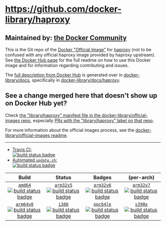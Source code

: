 # https://github.com/docker-library/haproxy

## Maintained by: [the Docker Community](https://github.com/docker-library/haproxy)

This is the Git repo of the [Docker "Official Image"](https://docs.docker.com/docker-hub/official_repos/) for [haproxy](https://hub.docker.com/_/haproxy/) (not to be confused with any official haproxy image provided by haproxy upstream). See [the Docker Hub page](https://hub.docker.com/_/haproxy/) for the full readme on how to use this Docker image and for information regarding contributing and issues.

The [full description from Docker Hub](https://hub.docker.com/_/haproxy/) is generated over in [docker-library/docs](https://github.com/docker-library/docs), specifically in [docker-library/docs/haproxy](https://github.com/docker-library/docs/tree/master/haproxy).

## See a change merged here that doesn't show up on Docker Hub yet?

Check [the "library/haproxy" manifest file in the docker-library/official-images repo](https://github.com/docker-library/official-images/blob/master/library/haproxy), especially [PRs with the "library/haproxy" label on that repo](https://github.com/docker-library/official-images/labels/library%2Fhaproxy).

For more information about the official images process, see the [docker-library/official-images readme](https://github.com/docker-library/official-images/blob/master/README.md).

---

-	[Travis CI:  
	![build status badge](https://img.shields.io/travis/docker-library/haproxy/master.svg)](https://travis-ci.org/docker-library/haproxy/branches)
-	[Automated `update.sh`:  
	![build status badge](https://doi-janky.infosiftr.net/job/update.sh/job/haproxy/badge/icon)](https://doi-janky.infosiftr.net/job/update.sh/job/haproxy)

| Build | Status | Badges | (per-arch) |
|:-:|:-:|:-:|:-:|
| [`amd64`<br />![build status badge](https://doi-janky.infosiftr.net/job/multiarch/job/amd64/job/haproxy/badge/icon)](https://doi-janky.infosiftr.net/job/multiarch/job/amd64/job/haproxy) | [`arm32v5`<br />![build status badge](https://doi-janky.infosiftr.net/job/multiarch/job/arm32v5/job/haproxy/badge/icon)](https://doi-janky.infosiftr.net/job/multiarch/job/arm32v5/job/haproxy) | [`arm32v6`<br />![build status badge](https://doi-janky.infosiftr.net/job/multiarch/job/arm32v6/job/haproxy/badge/icon)](https://doi-janky.infosiftr.net/job/multiarch/job/arm32v6/job/haproxy) | [`arm32v7`<br />![build status badge](https://doi-janky.infosiftr.net/job/multiarch/job/arm32v7/job/haproxy/badge/icon)](https://doi-janky.infosiftr.net/job/multiarch/job/arm32v7/job/haproxy) |
| [`arm64v8`<br />![build status badge](https://doi-janky.infosiftr.net/job/multiarch/job/arm64v8/job/haproxy/badge/icon)](https://doi-janky.infosiftr.net/job/multiarch/job/arm64v8/job/haproxy) | [`i386`<br />![build status badge](https://doi-janky.infosiftr.net/job/multiarch/job/i386/job/haproxy/badge/icon)](https://doi-janky.infosiftr.net/job/multiarch/job/i386/job/haproxy) | [`ppc64le`<br />![build status badge](https://doi-janky.infosiftr.net/job/multiarch/job/ppc64le/job/haproxy/badge/icon)](https://doi-janky.infosiftr.net/job/multiarch/job/ppc64le/job/haproxy) | [`s390x`<br />![build status badge](https://doi-janky.infosiftr.net/job/multiarch/job/s390x/job/haproxy/badge/icon)](https://doi-janky.infosiftr.net/job/multiarch/job/s390x/job/haproxy) |

<!-- THIS FILE IS GENERATED BY https://github.com/docker-library/docs/blob/master/generate-repo-stub-readme.sh -->
